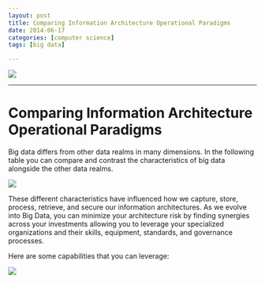 ```yaml
---
layout: post
title: Comparing Information Architecture Operational Paradigms
date: 2014-06-17
categories: [computer science]
tags: [big data]

---
```




[![](http://sungsoo.github.com/images/operational-paradigms.png)](http://sungsoo.github.com/images/operational-paradigms.png)

---

# Comparing Information Architecture Operational Paradigms

Big data differs from other data realms in many dimensions. In the following table you can compare and contrast the characteristics of big data alongside the other data realms.

[![](http://sungsoo.github.com/images/t01.png)](http://sungsoo.github.com/images/t01.png)

These different characteristics have influenced how we capture, store, process, retrieve, and secure our information architectures. As we evolve into Big Data, you can minimize your architecture risk by finding synergies across your investments allowing you to leverage your specialized organizations and their skills, equipment, standards, and governance processes.

Here are some capabilities that you can leverage:

[![](http://sungsoo.github.com/images/t02.png)](http://sungsoo.github.com/images/t02.png)
